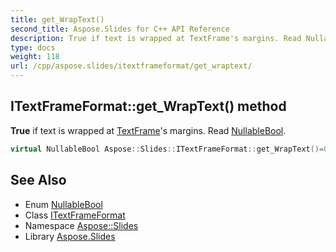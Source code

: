 ```yaml
---
title: get_WrapText()
second_title: Aspose.Slides for C++ API Reference
description: True if text is wrapped at TextFrame's margins. Read NullableBool.
type: docs
weight: 118
url: /cpp/aspose.slides/itextframeformat/get_wraptext/
---
```

## ITextFrameFormat::get_WrapText() method


**True** if text is wrapped at [TextFrame](../../textframe/)'s margins. Read [NullableBool](../../nullablebool/).

```cpp
virtual NullableBool Aspose::Slides::ITextFrameFormat::get_WrapText()=0
```

## See Also

* Enum [NullableBool](../nullablebool/)
* Class [ITextFrameFormat](./)
* Namespace [Aspose::Slides](../)
* Library [Aspose.Slides](../../)